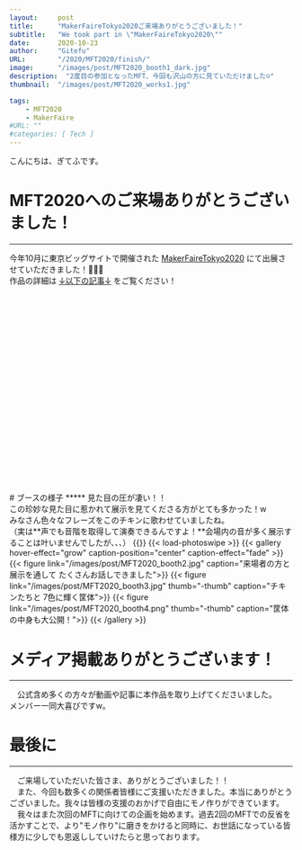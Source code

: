 ```yaml
---
layout:     post
title:      "MakerFaireTokyo2020ご来場ありがとうございました！"
subtitle:   "We took part in \"MakerFaireTokyo2020\""
date:       2020-10-23
author:     "Gitefu"
URL:        "/2020/MFT2020/finish/"
image:      "/images/post/MFT2020_booth1_dark.jpg"
description:  "2度目の参加となったMFT、今回も沢山の方に見ていただけました☺️"
thumbnail:  "/images/post/MFT2020_works1.jpg"

tags:
    - MFT2020
    - MakerFaire
#URL: ""
#categories: [ Tech ]
---
```


こんにちは、ぎてふです。

# MFT2020へのご来場ありがとうございました！
*****

今年10月に東京ビッグサイトで開催された [MakerFaireTokyo2020](https://makezine.jp/event/mft2020/) にて出展させていただきました！🎉🎉🎉<br>
作品の詳細は [↓以下の記事↓](https://tofunology.github.io/site/post/mft2020_notice_works/) をご覧ください！<br>
<!-- 以下の埋め込みはこのサイトから作成「https://iframely.com/embed」 -->
<div class="iframely-embed"><div class="iframely-responsive" style="padding-bottom: 42.7344%; padding-top: 120px;"><a href="https://tofunology.github.io/site/2020/MFT2020/notice/works/" data-iframely-url="//cdn.iframe.ly/WyICFK6"></a></div></div><script async src="//cdn.iframe.ly/embed.js" charset="utf-8"></script>
<br>
# ブースの様子
*****
見た目の圧が凄い！！<br>
この珍妙な見た目に惹かれて展示を見てくださる方がとても多かった！w<br>
みなさん色々なフレーズをこのチキンに歌わせていましたね。<br>
（実は**声でも音階を取得して演奏できるんですよ！**会場内の音が多く展示することは叶いませんでしたが、、、）
{{<youtube QB3EP3gZRYM>}}
{{< load-photoswipe >}}
{{< gallery hover-effect="grow" caption-position="center" caption-effect="fade" >}}
{{< figure link="/images/post/MFT2020_booth2.jpg" caption="来場者の方と展示を通して たくさんお話しできました">}}
{{< figure link="/images/post/MFT2020_booth3.jpg" thumb="-thumb" caption="チキンたちと 7色に輝く筐体">}}
{{< figure link="/images/post/MFT2020_booth4.png" thumb="-thumb" caption="筐体の中身も大公開！">}}
{{< /gallery >}}
<br>

# メディア掲載ありがとうございます！
*****
　公式含め多くの方々が動画や記事に本作品を取り上げてくださいました。<br>メンバー一同大喜びですw。<br>

# 最後に
*****
　ご来場していただいた皆さま、ありがとうございました！！<br>
　また、今回も数多くの関係者皆様にご支援いただきました。本当にありがとうございました。我々は皆様の支援のおかげで自由にモノ作りができています。<br>
　我々はまた次回のMFTに向けての企画を始めます。過去2回のMFTでの反省を活かすことで、より"モノ作り"に磨きをかけると同時に、お世話になっている皆様方に少しでも恩返ししていけたらと思っております。
